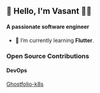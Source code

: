 ## 👋 Hello, I'm Vasant  🧑‍💻
#### A passionate software engineer </h3>

- 🌱 I’m currently learning **Flutter**.

### Open Source Contributions

#### DevOps
[Ghostfolio-k8s](https://github.com/VasantSachdewa/ghostfolio-k8s) 
